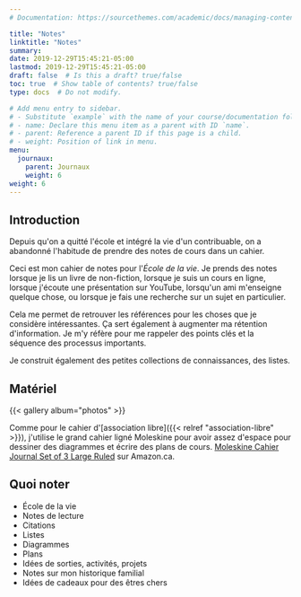 ```yaml
---
# Documentation: https://sourcethemes.com/academic/docs/managing-content/

title: "Notes"
linktitle: "Notes"
summary:
date: 2019-12-29T15:45:21-05:00
lastmod: 2019-12-29T15:45:21-05:00
draft: false  # Is this a draft? true/false
toc: true  # Show table of contents? true/false
type: docs  # Do not modify.

# Add menu entry to sidebar.
# - Substitute `example` with the name of your course/documentation folder.
# - name: Declare this menu item as a parent with ID `name`.
# - parent: Reference a parent ID if this page is a child.
# - weight: Position of link in menu.
menu:
  journaux:
    parent: Journaux
    weight: 6
weight: 6
---
```


## Introduction

Depuis qu'on a quitté l'école et intégré la vie d'un contribuable,
on a abandonné l'habitude de prendre des notes de cours dans un cahier.

Ceci est mon cahier de notes pour l'*École de la vie*.
Je prends des notes lorsque je lis un livre de non-fiction,
lorsque je suis un cours en ligne, lorsque j'écoute une présentation sur YouTube,
lorsqu'un ami m'enseigne quelque chose,
ou lorsque je fais une recherche sur un sujet en particulier.

Cela me permet de retrouver les références pour les choses que je considère intéressantes.
Ça sert également à augmenter ma rétention d'information.
Je m'y réfère pour me rappeler des points clés et la séquence des processus importants.

Je construit également des petites collections de connaissances, des listes.


## Matériel

{{< gallery album="photos" >}}

Comme pour le cahier d'[association libre]({{< relref "association-libre" >}}),
j'utilise le grand cahier ligné Moleskine pour avoir assez d'espace pour dessiner des diagrammes
et écrire des plans de cours.
[Moleskine Cahier Journal Set of 3 Large Ruled](https://www.amazon.ca/dp/8883704983/ref=cm_sw_em_r_mt_dp_U_YDKgEbV8SVDAK) sur Amazon.ca.


## Quoi noter

* École de la vie
* Notes de lecture
* Citations
* Listes
* Diagrammes
* Plans
* Idées de sorties, activités, projets
* Notes sur mon historique familial
* Idées de cadeaux pour des êtres chers
